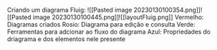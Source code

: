 Criando um diagrama Fluig:
	![[Pasted image 20230130100354.png]]![[Pasted image 20230130100445.png]]![[layoutFluig.png]]
	Vermelho: Diagramas criados
	Rosio: Diagrama para edição e consulta
	Verde: Ferramentas para adcionar ao fluxo do diagrama
	Azul: Propriedades do driagrama e dos elementos nele presente
